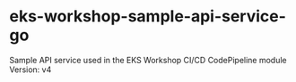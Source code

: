 # eks-workshop-sample-api-service-go
Sample API service used in the EKS Workshop CI/CD CodePipeline module
Version: v4
